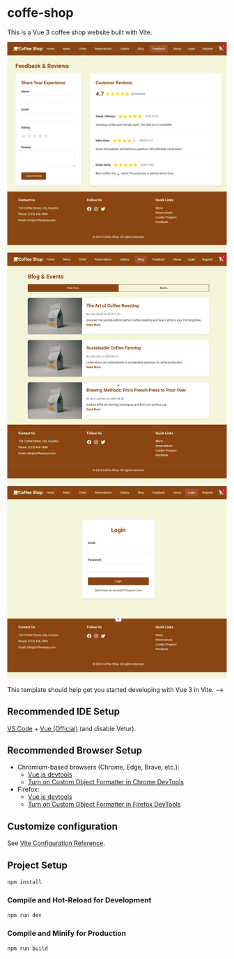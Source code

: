 # coffe-shop

This is a Vue 3 coffee shop website built with Vite.

<!-- ## Screenshots -->

<!-- ### Home Page
<img src="public/images/home.png" alt="Home Page" width="600">

### Menu Page
<img src="public/images/menu.png" alt="Menu Page" width="600">

### Ordering Page
<img src="public/images/cart.png" alt="Ordering Page" width="600">

### Gallery Page -->
<!-- <img src="public/images/galery.png" alt="Gallery Page" width="600"> -->

<!-- ### Feedback Page -->
<img src="public/images/feedback.png" alt="Feedback Page" width="600">

<!-- ### Blog Page -->
<img src="public/images/blog.png" alt="Blog Page" width="600">
<!-- 
### About Page
<img src="public/images/about.png" alt="About Page" width="600">

<!-- ### Reservations Page -->
<!-- <img src="public/images/reservasi.png" alt="Reservations Page" width="600"> -->

<!-- ### Register Page
<img src="public/images/register.png" alt="Register Page" width="600"> -->

<!-- ### Login Page -->
<img src="public/images/login.png" alt="Login Page" width="600">

This template should help get you started developing with Vue 3 in Vite. -->

## Recommended IDE Setup

[VS Code](https://code.visualstudio.com/) + [Vue (Official)](https://marketplace.visualstudio.com/items?itemName=Vue.volar) (and disable Vetur).

## Recommended Browser Setup

- Chromium-based browsers (Chrome, Edge, Brave, etc.):
  - [Vue.js devtools](https://chromewebstore.google.com/detail/vuejs-devtools/nhdogjmejiglipccpnnnanhbledajbpd) 
  - [Turn on Custom Object Formatter in Chrome DevTools](http://bit.ly/object-formatters)
- Firefox:
  - [Vue.js devtools](https://addons.mozilla.org/en-US/firefox/addon/vue-js-devtools/)
  - [Turn on Custom Object Formatter in Firefox DevTools](https://fxdx.dev/firefox-devtools-custom-object-formatters/)

## Customize configuration

See [Vite Configuration Reference](https://vite.dev/config/).

## Project Setup

```sh
npm install
```

### Compile and Hot-Reload for Development

```sh
npm run dev
```

### Compile and Minify for Production

```sh
npm run build
```
